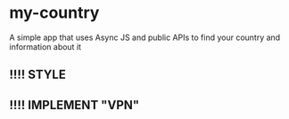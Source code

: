 # my-country
A simple app that uses Async JS and public APIs to find your country and information about it

## !!!! STYLE
## !!!! IMPLEMENT "VPN"
